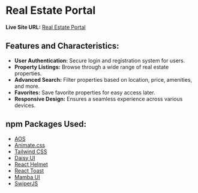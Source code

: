 # Real Estate Portal

**Live Site URL:** [Real Estate Portal](https://b9a8-real-estate.web.app/)

## Features and Characteristics:

- **User Authentication:** Secure login and registration system for users.
- **Property Listings:** Browse through a wide range of real estate properties.
- **Advanced Search:** Filter properties based on location, price, amenities, and more.
- **Favorites:** Save favorite properties for easy access later.
- **Responsive Design:** Ensures a seamless experience across various devices.

## npm Packages Used:

- [AOS](https://www.npmjs.com/package/aos)
- [Animate.css](https://animate.style/)
- [Tailwind CSS](https://tailwindcss.com/)
- [Daisy UI](https://daisyui.com/)
- [React Helmet](https://www.npmjs.com/package/react-helmet)
- [React Toast](https://react-toast.com/)
- [Mamba UI](https://mambaui.com/components)
- [SwiperJS](https://swiperjs.com/)
